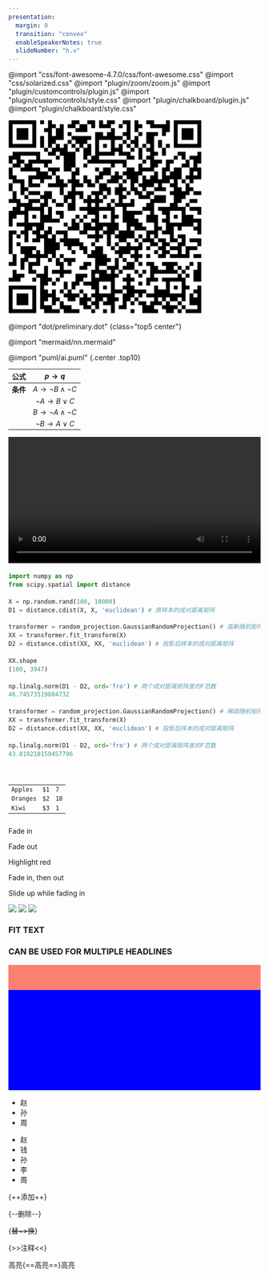 ```yaml
---
presentation:
  margin: 0
  transition: "convex"
  enableSpeakerNotes: true
  slideNumber: "h.v"
---
```


@import "css/font-awesome-4.7.0/css/font-awesome.css"
@import "css/solarized.css"
@import "plugin/zoom/zoom.js"
@import "plugin/customcontrols/plugin.js"
@import "plugin/customcontrols/style.css"
@import "plugin/chalkboard/plugin.js"
@import "plugin/chalkboard/style.css"

<!-- slide data-notes="" -->

<img src="img/qr.png" height=387px width=387px class="center top10">

<!-- slide vertical=true data-notes="" -->

@import "dot/preliminary.dot" {class="top5 center"}

<!-- slide vertical=true data-notes="" -->

@import "mermaid/nn.mermaid"

<!-- slide vertical=true data-notes="" -->

@import "puml/ai.puml" {.center .top10}

<!-- slide data-notes="" -->

|   公式   |          $p \rightarrow q$           |
| :------: | :----------------------------------: |
| **条件** | $A \rightarrow \neg B \wedge \neg C$ |
|          |    $\neg A \rightarrow B \vee C$     |
|          | $B \rightarrow \neg A \wedge \neg C$ |
|          |    $\neg B \rightarrow A \vee C$     |

<!-- slide data-notes="" -->

<video data-autoplay src="https://rr3---sn-npoe7nek.googlevideo.com/videoplayback?expire=1649887671&ei=V_VWYsWnIYG6kwaMlYPIAw&ip=2001%3A470%3A1f04%3A726%3A%3A7&id=o-AOGA8fpYah6mcnJ-F7M0ftFpgosaONyYoXn9gs_LB4B4&itag=22&source=youtube&requiressl=yes&vprv=1&mime=video%2Fmp4&ratebypass=yes&dur=267.215&lmt=1616815581796458&fexp=24001373,24007246&c=ANDROID&txp=5432434&sparams=expire%2Cei%2Cip%2Cid%2Citag%2Csource%2Crequiressl%2Cvprv%2Cmime%2Cratebypass%2Cdur%2Clmt&sig=AOq0QJ8wRQIhAJB2toZ39POsLuYB6akTFKKrBp2dMl9V9Vg0qm9KOE0lAiAtptEqD9my-adLhBukhnoLgatpl7MjmppDDAQXR-NvSg%3D%3D&redirect_counter=1&cm2rm=sn-axqzes&req_id=9e813d63edbca3ee&cms_redirect=yes&mh=Sp&mip=212.107.28.9&mm=34&mn=sn-npoe7nek&ms=ltu&mt=1649865652&mv=m&mvi=3&pl=24&lsparams=mh,mip,mm,mn,ms,mv,mvi,pl&lsig=AG3C_xAwRQIgNv5sba0ddDQ_Z7h78sq8IWaNKRa6wVAG2dyLRCCP9vECIQCgIzgRhvVu_2DIncPwVGTxR1EayNQgToNnjyQZtQid5g%3D%3D" width="100%"></video>

<!-- slide data-background-iframe="https://www.bilibili.com/video/BV19E411576i?t=0.0" data-background-interactive data-notes="" -->

<!-- slide data-notes="" -->

```python {.line-numbers highlight=[1-9,14,21-22]}
import numpy as np
from scipy.spatial import distance

X = np.random.rand(100, 10000)
D1 = distance.cdist(X, X, 'euclidean') # 原样本的成对距离矩阵

transformer = random_projection.GaussianRandomProjection() # 高斯随机矩阵
XX = transformer.fit_transform(X)
D2 = distance.cdist(XX, XX, 'euclidean') # 投影后样本的成对距离矩阵

XX.shape
(100, 3947)

np.linalg.norm(D1 - D2, ord='fro') # 两个成对距离矩阵差的F范数
46.74573519884732

transformer = random_projection.GaussianRandomProjection() # 稀疏随机矩阵
XX = transformer.fit_transform(X)
D2 = distance.cdist(XX, XX, 'euclidean') # 投影后样本的成对距离矩阵

np.linalg.norm(D1 - D2, ord='fro') # 两个成对距离矩阵差的F范数
43.819210159457796
```

<!-- slide vertical=true data-notes="" -->

<pre><code data-line-numbers="3-5|8-10|13-15"><table>
    <tr>
        <td>Apples</td>
        <td>$1</td>
        <td>7</td>
    </tr>
    <tr>
        <td>Oranges</td>
        <td>$2</td>
        <td>18</td>
    </tr>
    <tr>
        <td>Kiwi</td>
        <td>$3</td>
        <td>1</td>
    </tr>
</table></code></pre>

<!-- slide data-notes="" -->

<p class="fragment">Fade in</p>
<p class="fragment fade-out">Fade out</p>
<p class="fragment highlight-red">Highlight red</p>
<p class="fragment fade-in-then-out">Fade in, then out</p>
<p class="fragment fade-up">Slide up while fading in</p>

<!-- slide vertical=true data-notes="" -->

<div class="r-stack">
    <img class="fragment" src="https://i1.read01.com/Dwq8pZQAzFoYeUDIYFsEuRo/0.jpg">
    <img class="fragment" src="http://img.takungpao.com/2017/0829/20170829031612361.jpg">
    <img class="fragment" src="https://i1.read01.com/e16hmLBdeEB0YnOyw-mjcGs/0.jpg">
</div>

<!-- slide data-notes="" -->

<div class="width80 center">
<h3 class="r-fit-text">FIT TEXT</h3>
</div>

<div class="width80 center">
<h3 class="r-fit-text">CAN BE USED FOR MULTIPLE HEADLINES</h3>
</div>

<!-- slide data-auto-animate data-notes="" -->

<div data-id="box" style="height: 50px; background: salmon;"></div>

<!-- slide data-auto-animate data-notes="" -->

<div data-id="box" style="height: 200px; background: blue;"></div>

<!-- slide data-auto-animate data-notes="" -->

- 赵
- 孙
- 周

<!-- slide data-auto-animate vertical=true data-notes="" -->

- 赵
- 钱
- 孙
- 李
- 周

<!-- slide data-notes="" -->

{++添加++}

{--删除--}

{~~替~>换~~}

{>>注释<<}

高亮{==高亮==}高亮
